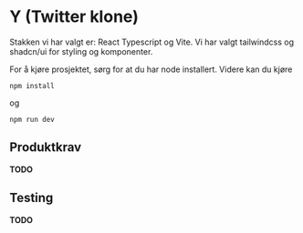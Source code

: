 # Y (Twitter klone)

Stakken vi har valgt er: React Typescript og Vite. Vi har valgt tailwindcss og shadcn/ui for styling og komponenter.

For å kjøre prosjektet, sørg for at du har node installert. Videre kan du kjøre

```
npm install
```

og

```
npm run dev
```

## Produktkrav

**TODO**

## Testing

**TODO**
